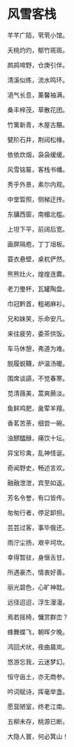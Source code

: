 # 风雪客栈


芊芊广陌，茕茕小馆。

夭桃灼灼，郁竹斑斑。

鹧鸪啼野，仓庚引伴。

清溪似练，流水鸣环。

浥气长息，薰馨袖满。

桑丰梓茂，草散花团。

竹篱新青，木屋古黮。

甓阶石井，荆闼松椽。

依依炊烟，袅袅缓缓。

风雪铭匾，客栈书幡。

秀乎外景，素尔内观。

中堂晢照，侧梯迂抟。

东牗西窗，南楣北槛。

上坦下平，前阔后宽。

画屏隔庖，丁丁俎板。

蓑衣悬壁，桌杌俨然。

熊熊灶火，煌煌连爨。

老刀璺杯，瓦罐陶盘。

巾冠黔首，粗褐麻衫。

兄和妹笑，乐命安凡。

来往疲劳，委茶供饭。

车马休憩，弗道为难。

脱履蜕韈，炉温汤暖。

围席谈讌，不觉春寒。

苋清薇美，蒿爽蕨淡。

鱼鲜鸡肥，彘荤羊羶。

香茗苦荼，细尝一碗。

浊醪醽醁，痛饮十坛。

异宝珍禽，乱神怪诞。

奇闻野史，畅述言欢。

融融泄泄，宾至如返。

芳名令誉，有口皆传。

匆匆行者，停足卸担。

芸芸过客，事毕俄还。

雨泞尘扬，艰辛坷坎。

幸得暂驻，身惬舌甘。

所遇豪杰，情衷好善。

丽光碧色，心旷神耽。

远径迢迢，浮生漫漫。

焉若摇椅，慵赏群峦？

蜂舞蝶飞，朝晖夕晚。

鸿回犬吠，夜曲晨岚。

悠游忘我，云迷梦幻。

恒守亩土，亦无商参。

吟词赋诗，挥毫举盏。

愿营陋室，终老江南。

五柳未存，桃源已断。

大隐人寰，何必箕山！

